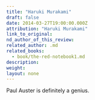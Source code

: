 ```yaml
---
title: "Haruki Murakami"
draft: false
date: 2014-03-27T19:00:00.000Z
attribution: "Haruki Murakami"
link_to_original:
nd_author_of_this_review:
related_author: .md
related_books:
  - book/the-red-notebook1.md
description:
weight:
layout: none
---
```

Paul Auster is definitely a genius.

